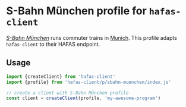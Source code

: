 # S-Bahn München profile for `hafas-client`

[*S-Bahn München*](https://en.wikipedia.org/wiki/Munich_S-Bahn) runs commuter trains in [Munich](https://en.wikipedia.org/wiki/Munich). This profile adapts `hafas-client` to their HAFAS endpoint.

## Usage

```js
import {createClient} from 'hafas-client'
import {profile} from 'hafas-client/p/sbahn-muenchen/index.js'

// create a client with S-Bahn München profile
const client = createClient(profile, 'my-awesome-program')
```
